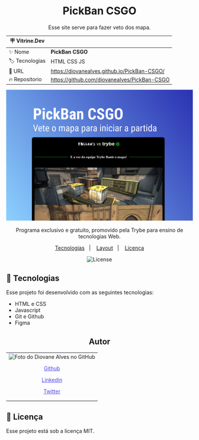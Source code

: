 <h1 align="center"> PickBan CSGO </h1>

<p align="center"> Esse site serve para fazer veto dos mapa.</p>

| :placard: Vitrine.Dev |                                              |
| --------------------- | -------------------------------------------- |
| :sparkles: Nome       | **PickBan CSGO**                             |
| :label: Tecnologias   | HTML CSS JS                                  |
| :rocket: URL          | https://diovanealves.github.io/PickBan-CSGO/ |
| :fire: Repositorio    | https://github.com/diovanealves/PickBan-CSGO |

![](./src/assets/preview.jpg#vitrinedev)

<p align="center">
Programa exclusivo e gratuito, promovido pela Trybe para ensino de tecnologias Web. <br/>
</p>

<p align="center">
  <a href="#-tecnologias">Tecnologias</a>&nbsp;&nbsp;&nbsp;|&nbsp;&nbsp;&nbsp;
  <a href="#-layout">Layout</a>&nbsp;&nbsp;&nbsp;|&nbsp;&nbsp;&nbsp;
  <a href="#memo-licença">Licença</a>
</p>

<p align="center">
  <img alt="License" src="https://img.shields.io/static/v1?label=license&message=MIT&color=49AA26&labelColor=000000">
</p>

## 🚀 Tecnologias

Esse projeto foi desenvolvido com as seguintes tecnologias:

- HTML e CSS
- Javascript
- Git e Github
- Figma

<h2 align="center">Autor</h2>
<table>
  <tr>
    <td>
        <img src="https://avatars.githubusercontent.com/u/87160050?v=4" width="100px;" alt="Foto do Diovane Alves no GitHub"/>
            <a href="https://github.com/diovanealves" style="color:#4f46e5" align="center">
                <p>Github</p>
            </a>
            <a href="https://www.linkedin.com/in/diovane-alves-de-oliveira-5320a0217/" style="color:#4f46e5" align="center">
                <p>Linkedin</p>
            </a>
            <a href="https://twitter.com/deluxyfps" style="color:#4f46e5" align="center">
                <p>Twitter</p>
            </a>
    </td>
  </tr>
</table>

## 📝 Licença

Esse projeto está sob a licença MIT.
